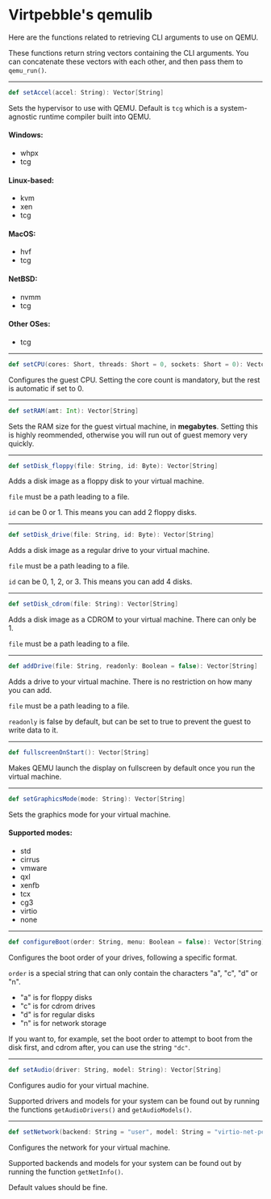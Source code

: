 # Virtpebble's qemulib

Here are the functions related to retrieving CLI arguments to use on QEMU.

These functions return string vectors containing the CLI arguments. You can concatenate these vectors with each other, and then pass them to ```qemu_run()```.

---

```scala
def setAccel(accel: String): Vector[String]
```
Sets the hypervisor to use with QEMU. Default is ```tcg``` which is a system-agnostic runtime compiler built into QEMU.

#### Windows:
* whpx
* tcg
#### Linux-based:
* kvm
* xen
* tcg
#### MacOS:
* hvf
* tcg
#### NetBSD:
* nvmm
* tcg
#### Other OSes:
* tcg

---
```scala
def setCPU(cores: Short, threads: Short = 0, sockets: Short = 0): Vector[String]
```
Configures the guest CPU. Setting the core count is mandatory, but the rest is automatic if set to 0.

---
```scala
def setRAM(amt: Int): Vector[String]
```
Sets the RAM size for the guest virtual machine, in **megabytes**. Setting this is highly reommended, otherwise you will run out of guest memory very quickly.

---
```scala
def setDisk_floppy(file: String, id: Byte): Vector[String]
```
Adds a disk image as a floppy disk to your virtual machine.

```file``` must be a path leading to a file.

```id``` can be 0 or 1. This means you can add 2 floppy disks.

---
```scala
def setDisk_drive(file: String, id: Byte): Vector[String]
```
Adds a disk image as a regular drive to your virtual machine.

```file``` must be a path leading to a file.

```id``` can be 0, 1, 2, or 3. This means you can add 4 disks.

---
```scala
def setDisk_cdrom(file: String): Vector[String]
```
Adds a disk image as a CDROM to your virtual machine. There can only be 1.

```file``` must be a path leading to a file.

---
```scala
def addDrive(file: String, readonly: Boolean = false): Vector[String]
```
Adds a drive to your virtual machine. There is no restriction on how many you can add.

```file``` must be a path leading to a file.

```readonly``` is false by default, but can be set to true to prevent the guest to write data to it.

---
```scala
def fullscreenOnStart(): Vector[String]
```
Makes QEMU launch the display on fullscreen by default once you run the virtual machine.

---
```scala
def setGraphicsMode(mode: String): Vector[String]
```
Sets the graphics mode for your virtual machine.

#### Supported modes:
* std
* cirrus
* vmware
* qxl
* xenfb
* tcx
* cg3
* virtio
* none

---
```scala
def configureBoot(order: String, menu: Boolean = false): Vector[String]
```
Configures the boot order of your drives, following a specific format.

```order``` is a special string that can only contain the characters "a", "c", "d" or "n".
* "a" is for floppy disks
* "c" is for cdrom drives
* "d" is for regular disks
* "n" is for network storage

If you want to, for example, set the boot order to attempt to boot from the disk first, and cdrom after, you can use the string ```"dc"```.

---
```scala
def setAudio(driver: String, model: String): Vector[String]
```
Configures audio for your virtual machine.

Supported drivers and models for your system can be found out by running the functions ```getAudioDrivers()``` and ```getAudioModels()```.

---
```scala
def setNetwork(backend: String = "user", model: String = "virtio-net-pci"): Vector[String]
```
Configures the network for your virtual machine.

Supported backends and models for your system can be found out by running the function ```getNetInfo()```.

Default values should be fine.
